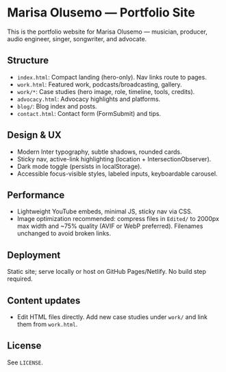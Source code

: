 # Marisa Olusemo — Portfolio Site

This is the portfolio website for Marisa Olusemo — musician, producer, audio engineer, singer, songwriter, and advocate.

## Structure

- `index.html`: Compact landing (hero-only). Nav links route to pages.
- `work.html`: Featured work, podcasts/broadcasting, gallery.
- `work/*`: Case studies (hero image, role, timeline, tools, credits).
- `advocacy.html`: Advocacy highlights and platforms.
- `blog/`: Blog index and posts.
- `contact.html`: Contact form (FormSubmit) and tips.

## Design & UX

- Modern Inter typography, subtle shadows, rounded cards.
- Sticky nav, active-link highlighting (location + IntersectionObserver).
- Dark mode toggle (persists in localStorage).
- Accessible focus-visible styles, labeled inputs, keyboardable carousel.

## Performance

- Lightweight YouTube embeds, minimal JS, sticky nav via CSS.
- Image optimization recommended: compress files in `Edited/` to 2000px max width and ~75% quality (AVIF or WebP preferred). Filenames unchanged to avoid broken links.

## Deployment

Static site; serve locally or host on GitHub Pages/Netlify. No build step required.

## Content updates

- Edit HTML files directly. Add new case studies under `work/` and link them from `work.html`.

## License

See `LICENSE`.
